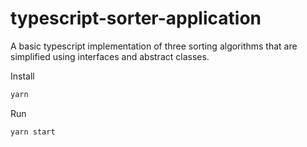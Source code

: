 # typescript-sorter-application

A basic typescript implementation of three sorting algorithms that are simplified using interfaces and abstract classes.

Install

```bash
yarn
```

Run

```bash
yarn start
```
